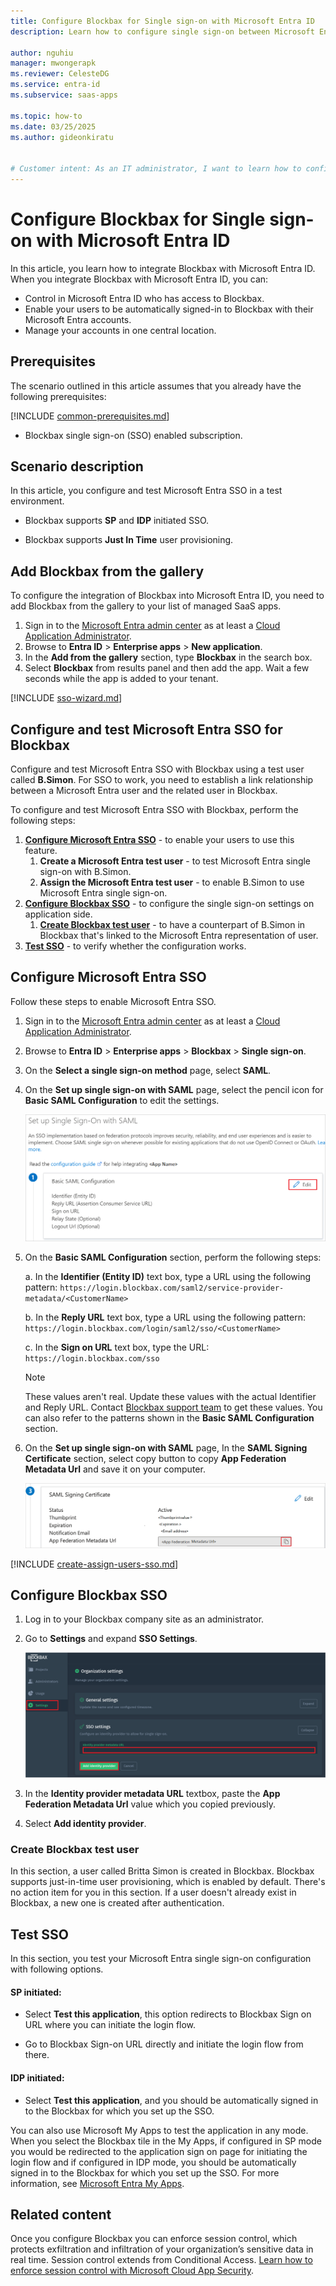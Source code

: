 ```yaml
---
title: Configure Blockbax for Single sign-on with Microsoft Entra ID
description: Learn how to configure single sign-on between Microsoft Entra ID and Blockbax.

author: nguhiu
manager: mwongerapk
ms.reviewer: CelesteDG
ms.service: entra-id
ms.subservice: saas-apps

ms.topic: how-to
ms.date: 03/25/2025
ms.author: gideonkiratu


# Customer intent: As an IT administrator, I want to learn how to configure single sign-on between Microsoft Entra ID and Blockbax so that I can control who has access to Blockbax, enable automatic sign-in with Microsoft Entra accounts, and manage my accounts in one central location.
---
```


# Configure Blockbax for Single sign-on with Microsoft Entra ID

In this article,  you learn how to integrate Blockbax with Microsoft Entra ID. When you integrate Blockbax with Microsoft Entra ID, you can:

* Control in Microsoft Entra ID who has access to Blockbax.
* Enable your users to be automatically signed-in to Blockbax with their Microsoft Entra accounts.
* Manage your accounts in one central location.

## Prerequisites

The scenario outlined in this article assumes that you already have the following prerequisites:

[!INCLUDE [common-prerequisites.md](~/identity/saas-apps/includes/common-prerequisites.md)]
* Blockbax single sign-on (SSO) enabled subscription.

## Scenario description

In this article,  you configure and test Microsoft Entra SSO in a test environment.

* Blockbax supports **SP** and **IDP** initiated SSO.

* Blockbax supports **Just In Time** user provisioning.

## Add Blockbax from the gallery

To configure the integration of Blockbax into Microsoft Entra ID, you need to add Blockbax from the gallery to your list of managed SaaS apps.

1. Sign in to the [Microsoft Entra admin center](https://entra.microsoft.com) as at least a [Cloud Application Administrator](~/identity/role-based-access-control/permissions-reference.md#cloud-application-administrator).
1. Browse to **Entra ID** > **Enterprise apps** > **New application**.
1. In the **Add from the gallery** section, type **Blockbax** in the search box.
1. Select **Blockbax** from results panel and then add the app. Wait a few seconds while the app is added to your tenant.

 [!INCLUDE [sso-wizard.md](~/identity/saas-apps/includes/sso-wizard.md)]

<a name='configure-and-test-azure-ad-sso-for-blockbax'></a>

## Configure and test Microsoft Entra SSO for Blockbax

Configure and test Microsoft Entra SSO with Blockbax using a test user called **B.Simon**. For SSO to work, you need to establish a link relationship between a Microsoft Entra user and the related user in Blockbax.

To configure and test Microsoft Entra SSO with Blockbax, perform the following steps:

1. **[Configure Microsoft Entra SSO](#configure-azure-ad-sso)** - to enable your users to use this feature.
    1. **Create a Microsoft Entra test user** - to test Microsoft Entra single sign-on with B.Simon.
    1. **Assign the Microsoft Entra test user** - to enable B.Simon to use Microsoft Entra single sign-on.
1. **[Configure Blockbax SSO](#configure-blockbax-sso)** - to configure the single sign-on settings on application side.
    1. **[Create Blockbax test user](#create-blockbax-test-user)** - to have a counterpart of B.Simon in Blockbax that's linked to the Microsoft Entra representation of user.
1. **[Test SSO](#test-sso)** - to verify whether the configuration works.

<a name='configure-azure-ad-sso'></a>

## Configure Microsoft Entra SSO

Follow these steps to enable Microsoft Entra SSO.

1. Sign in to the [Microsoft Entra admin center](https://entra.microsoft.com) as at least a [Cloud Application Administrator](~/identity/role-based-access-control/permissions-reference.md#cloud-application-administrator).
1. Browse to **Entra ID** > **Enterprise apps** > **Blockbax** > **Single sign-on**.
1. On the **Select a single sign-on method** page, select **SAML**.
1. On the **Set up single sign-on with SAML** page, select the pencil icon for **Basic SAML Configuration** to edit the settings.

   ![Edit Basic SAML Configuration](common/edit-urls.png)

1. On the **Basic SAML Configuration** section, perform the following steps:

    a. In the **Identifier (Entity ID)** text box, type a URL using the following pattern:
    `https://login.blockbax.com/saml2/service-provider-metadata/<CustomerName>`

	b. In the **Reply URL** text box, type a URL using the following pattern:
    `https://login.blockbax.com/login/saml2/sso/<CustomerName>`
    
    c. In the **Sign on URL** text box, type the URL:
    `https://login.blockbax.com/sso`

    > [!NOTE]
	> These values aren't real. Update these values with the actual Identifier and Reply URL. Contact [Blockbax support team](mailto:support@blockbax.com) to get these values. You can also refer to the patterns shown in the **Basic SAML Configuration** section.    

1. On the **Set up single sign-on with SAML** page, In the **SAML Signing Certificate** section, select copy button to copy **App Federation Metadata Url** and save it on your computer.

	![The Certificate download link](common/copy-metadataurl.png)

<a name='create-an-azure-ad-test-user'></a>

[!INCLUDE [create-assign-users-sso.md](~/identity/saas-apps/includes/create-assign-users-sso.md)]

## Configure Blockbax SSO

1. Log in to your Blockbax company site as an administrator.

1. Go to **Settings** and expand **SSO Settings**.

    ![Screenshot shows the SAML Account](./media/blockbax-tutorial/account.png "SAML Account")

1. In the **Identity provider metadata URL** textbox, paste the **App Federation Metadata Url** value which you copied previously.

1. Select **Add identity provider**.

### Create Blockbax test user

In this section, a user called Britta Simon is created in Blockbax. Blockbax supports just-in-time user provisioning, which is enabled by default. There's no action item for you in this section. If a user doesn't already exist in Blockbax, a new one is created after authentication.

## Test SSO 

In this section, you test your Microsoft Entra single sign-on configuration with following options. 

#### SP initiated:

* Select **Test this application**, this option redirects to Blockbax Sign on URL where you can initiate the login flow.  

* Go to Blockbax Sign-on URL directly and initiate the login flow from there.

#### IDP initiated:

* Select **Test this application**, and you should be automatically signed in to the Blockbax for which you set up the SSO. 

You can also use Microsoft My Apps to test the application in any mode. When you select the Blockbax tile in the My Apps, if configured in SP mode you would be redirected to the application sign on page for initiating the login flow and if configured in IDP mode, you should be automatically signed in to the Blockbax for which you set up the SSO. For more information, see [Microsoft Entra My Apps](/azure/active-directory/manage-apps/end-user-experiences#azure-ad-my-apps).

## Related content

Once you configure Blockbax you can enforce session control, which protects exfiltration and infiltration of your organization’s sensitive data in real time. Session control extends from Conditional Access. [Learn how to enforce session control with Microsoft Cloud App Security](/cloud-app-security/proxy-deployment-aad).
